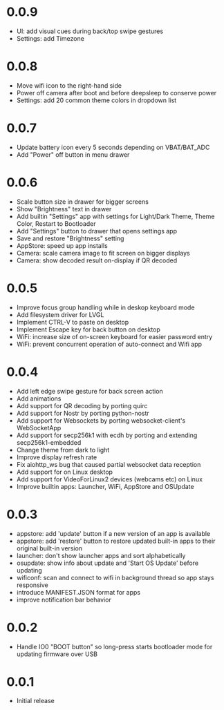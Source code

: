 0.0.9
=====
- UI: add visual cues during back/top swipe gestures
- Settings: add Timezone


0.0.8
=====
- Move wifi icon to the right-hand side
- Power off camera after boot and before deepsleep to conserve power
- Settings: add 20 common theme colors in dropdown list

0.0.7
=====
- Update battery icon every 5 seconds depending on VBAT/BAT_ADC
- Add "Power" off button in menu drawer

0.0.6
=====
- Scale button size in drawer for bigger screens
- Show "Brightness" text in drawer
- Add builtin "Settings" app with settings for Light/Dark Theme, Theme Color, Restart to Bootloader
- Add "Settings" button to drawer that opens settings app
- Save and restore "Brightness" setting
- AppStore: speed up app installs
- Camera: scale camera image to fit screen on bigger displays
- Camera: show decoded result on-display if QR decoded

0.0.5
=====
- Improve focus group handling while in deskop keyboard mode
- Add filesystem driver for LVGL
- Implement CTRL-V to paste on desktop
- Implement Escape key for back button on desktop
- WiFi: increase size of on-screen keyboard for easier password entry
- WiFi: prevent concurrent operation of auto-connect and Wifi app

0.0.4
=====
- Add left edge swipe gesture for back screen action
- Add animations
- Add support for QR decoding by porting quirc
- Add support for Nostr by porting python-nostr
- Add support for Websockets by porting websocket-client's WebSocketApp 
- Add support for secp256k1 with ecdh by porting and extending secp256k1-embedded
- Change theme from dark to light
- Improve display refresh rate
- Fix aiohttp_ws bug that caused partial websocket data reception
- Add support for on Linux desktop
- Add support for VideoForLinux2 devices (webcams etc) on Linux
- Improve builtin apps: Launcher, WiFi, AppStore and OSUpdate

0.0.3
=====
- appstore: add 'update' button if a new version of an app is available
- appstore: add 'restore' button to restore updated built-in apps to their original built-in version
- launcher: don't show launcher apps and sort alphabetically
- osupdate: show info about update and 'Start OS Update' before updating
- wificonf: scan and connect to wifi in background thread so app stays responsive
- introduce MANIFEST.JSON format for apps
- improve notification bar behavior

0.0.2
=====
- Handle IO0 "BOOT button" so long-press starts bootloader mode for updating firmware over USB

0.0.1
=====
- Initial release

